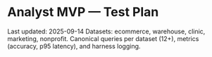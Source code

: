 # Analyst MVP — Test Plan
Last updated: 2025-09-14
Datasets: ecommerce, warehouse, clinic, marketing, nonprofit.
Canonical queries per dataset (12+), metrics (accuracy, p95 latency), and harness logging.
